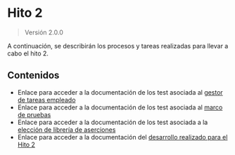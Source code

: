 # Hito 2

> Versión 2.0.0

A continuación, se describirán los procesos y tareas realizadas para llevar a cabo el hito 2.

## Contenidos

- Enlace para acceder a la documentación de los test asociada al [gestor de tareas empleado](hito2-1.md)
- Enlace para acceder a la documentación de los test asociada al [marco de pruebas](hito2-2.md)
- Enlace para acceder a la documentación de los test asociada a la [elección de librería de aserciones](hito2-3.md)
- Enlace para acceder a la documentación del [desarrollo realizado para el Hito 2](hito2-4.md)